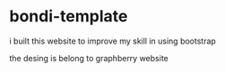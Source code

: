 # bondi-template

i built this website to improve my skill in using bootstrap

the desing is belong to graphberry website
